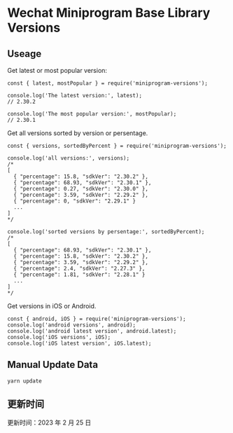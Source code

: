 
# Wechat Miniprogram Base Library Versions

## Useage

Get latest or most popular version:

```;
const { latest, mostPopular } = require('miniprogram-versions');

console.log('The latest version:', latest);
// 2.30.2

console.log('The most popular version:', mostPopular);
// 2.30.1

```

Get all versions sorted by version or persentage.

```
const { versions, sortedByPercent } = require('miniprogram-versions');

console.log('all versions:', versions);
/*
[
  { "percentage": 15.8, "sdkVer": "2.30.2" },
  { "percentage": 68.93, "sdkVer": "2.30.1" },
  { "percentage": 0.27, "sdkVer": "2.30.0" },
  { "percentage": 3.59, "sdkVer": "2.29.2" },
  { "percentage": 0, "sdkVer": "2.29.1" }
  ...
]
*/

console.log('sorted versions by persentage:', sortedByPercent);
/*
[
  { "percentage": 68.93, "sdkVer": "2.30.1" },
  { "percentage": 15.8, "sdkVer": "2.30.2" },
  { "percentage": 3.59, "sdkVer": "2.29.2" },
  { "percentage": 2.4, "sdkVer": "2.27.3" },
  { "percentage": 1.81, "sdkVer": "2.28.1" }
  ...
]
*/
```

Get versions in iOS or Android.

```
const { android, iOS } = require('miniprogram-versions');
console.log('android versions', android);
console.log('android latest version', android.latest);
console.log('iOS versions', iOS);
console.log('iOS latest version', iOS.latest);
```

## Manual Update Data

```
yarn update
```

## 更新时间

更新时间：2023 年 2 月 25 日
